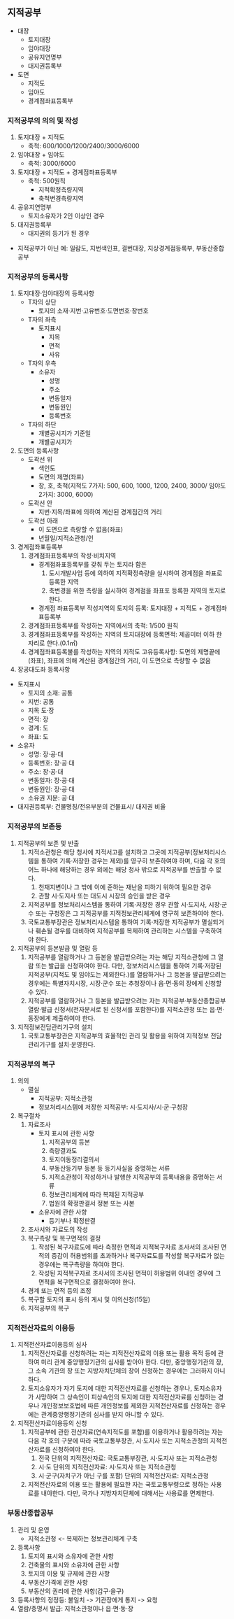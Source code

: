 ## 지적공부
- 대장
    - 토지대장
    - 임야대장
    - 공유지연명부
    - 대지권등록부
- 도면
    - 지적도
    - 임야도
    - 경계점좌표등록부
### 지적공부의 의의 및 작성
1. 토지대장 + 지적도
    - 축척: 600/1000/1200/2400/3000/6000
2. 임야대장 + 임야도
    - 축척: 3000/6000
3. 토지대장 + 지적도 + 경계점좌표등록부
    - 축척: 500원칙
        - 지적확정측량지역
        - 축척변경측량지역
4. 공유지연명부
    - 토지소유자가 2인 이상인 경우
5. 대지권등록부
    - 대지권의 등기가 된 경우
- 지적공부가 아닌 예: 일람도, 지번색인표, 결번대장, 지상경계점등록부, 부동산종합공부
### 지적공부의 등록사항
1. 토지대장·임야대장의 등록사항
    - T자의 상단
        - 토지의 소재·지번·고유번호·도면번호·장번호
    - T자의 좌측
        - 토지표시
            - 지목
            - 면적
            - 사유
    - T자의 우측
        - 소유자
            - 성명 
            - 주소
            - 변동일자
            - 변동원인
            - 등록번호
    - T자의 하단
        - 개별공시지가 기준일
        - 개별공시지가
2. 도면의 등록사항
    - 도곽선 위
        - 색인도
        - 도면의 제명(좌표)
        - 장, 호, 축척(지적도 7가지: 500, 600, 1000, 1200, 2400, 3000/ 임야도 2가지: 3000, 6000)
    - 도곽선 안
        - 지번·지목/좌표에 의하여 계산된 경계점간의 거리
    - 도곽선 아래
        - 이 도면으로 측량할 수 없음(좌표)
        - 년월일/지적소관청/인
3. 경계점좌표등록부
    1. 경계점좌표등록부의 작성·비치지역
        - 경계점좌표등록부를 갖춰 두는 토지라 함은
            1. 도시개발사업 등에 의하여 지적확정측량을 실시하여 경계점을 좌표로 등록한 지역
            2. 축변경을 위한 측량을 실시하여 경계점을 좌표포 등록한 지역의 토지로 한다.
        - 경계점 좌표등록부 작성지역의 토지의 등록: 토지대장 + 지적도 + 경계점좌표등록부
    2. 경계점좌표등록부를 작성하는 지역에서의 축척: 1/500 원칙
    3. 경계점좌표등록부를 작성하는 지역의 토지대장에 등록면적: 제곱미터 이하 한자리로 한다.(0.1㎡)
    4. 경계점좌표등록불를 작성하는 지역의 지적도 고유등록사항: 도면의 제명끝에(좌표), 좌표에 의해 계산된 경계점간의 거리, 이 도면으로 측량할 수 없음
4. 장공대도좌 등록사항
- 토지표시
    - 토지의 소재: 공통
    - 지번: 공통
    - 지목 도·장
    - 면적: 장
    - 경계: 도
    - 좌표: 도
- 소유자
    - 성명: 장·공·대
    - 등록번호: 장·공·대
    - 주소: 장·공·대
    - 변동일자: 장·공·대
    - 변동원인: 장·공·대
    - 소유권 지분: 공·대
- 대지권등록부: 건물명칭/전유부분의 건물표시/ 대지권 비율
### 지적공부의 보존등
1. 지적공부의 보존 및 반출
    1. 지적소관청은 해당 청사에 지적서고를 설치하고 그곳에 지적공부(정보처리시스템을 통하여 기록·저장한 경우는 제외)를 영구히 보존하여야 하며, 다음 각 호의 어느 하나에 해당하는 경우 외에는 해당 청사 밖으로 지적공부를 반출할 수 없다.
        1. 천재지변이나 그 밖에 이에 준하는 재난을 피하기 위하여 필요한 경우
        2. 관할 시·도지사 또는 대도시 시장의 승인을 받은 경우
    2. 지적공부를 정보처리시스템을 통하여 기록·저장한 경우 관할 시·도지사, 시장·군수 또는 구청장은 그 지적공부를 지적정보관리체계에 영구히 보존하여야 한다.
    3. 국토교통부장관은 정보처리시스템을 통하여 기록·저장한 지적공부가 멸실되거나 훼손될 경우를 대비하여 지적공부를 복제하여 관리하는 시스템을 구축하여야 한다.
2. 지적공부의 등본발급 및 열람 등
    1. 지적공부를 열람하거나 그 등본을 발급받으려는 자는 해당 지적소관청에 그 열람 또는 발급을 신청하여야 한다. 다만, 정보처리시스템을 통하여 기록·저장된 지적공부(지적도 및 임야도는 제외한다.)를 열람하거나 그 등본을 발급받으려는 경우에는 특별자치시장, 시장·군수 또는 추청장이나 읍·면·동의 장에게 신청할 수 있다.
    2. 지적공부를 열람하거나 그 등본을 발급받으려는 자는 지적공부·부동산종합공부 열람·발급 신청서(전자문서로 된 신청서를 포함한다)를 지적소관청 또는 읍·면·동장에게 제출하여야 한다.
3. 지적정보전담관리기구의 설치
    1. 국토교통부장관은 지적공부의 효율적인 관리 및 활용을 위하여 지적정보 전담관리기구를 설치·운영한다.
### 지적공부의 복구
1. 의의 
    - 멸실
        - 지적공부: 지적소관청
        - 정보처리시스템에 저장한 지적공부: 시·도지사/시·군·구청장
2. 복구절차
    1. 자료조사
        - 토지 표시에 관한 사항
            1. 지적공부의 등본
            2. 측량결과도
            3. 토지이동정리결의서
            4. 부동산등기부 등본 등 등기사실을 증명하는 서류
            5. 지적소관청이 작성하거나 발행한 지적공부의 등록내용을 증명하는 서류
            6. 정보관리체계에 따라 복제된 지적공부
            7. 법원의 확정판결서 정본 또는 사본
        - 소유자에 관한 사항
            - 등기부나 확정판결
    2. 조사서와 자료도의 작성
    3. 복구측량 및 복구면적의 결정
        1. 작성된 복구자료도에 따라 측정한 면적과 지적복구자료 조사서의  조사된 면적의 증감이 허용범위를 초과하거나 복구자료도를 작성할 복구자료가 없는 경우에는 복구측량을 하여야 한다.
        2. 작성된 지적복구자료 조사서의 조사된 면적이 허용범위 이내인 경우에 그 면적을 복구면적으로 결정하여야 한다.
    4. 경계 또는 면적 등의 조정
    5. 복구할 토지의 표시 등의 게시 및 이의신청(15일)
    6. 지적공부의 복구
### 지적전산자료의 이용등
1. 지적전산자료이용등의 심사
    1. 지적전산자료를 신청하려는 자는 지적전산자료의 이용 또는 활용 목적 등에 관하여 미리 관계 중앙행정기관의 심사를 받아야 한다. 다만, 중앙행정기관의 장, 그 소속 기관의 장 또는 지방자치단체의 장이 신청하는 경우에는 그러하지 아니하다.
    2. 토지소유자가 자기 토지에 대한 지적전산자료를 신청하는 경우나, 토지소유자가 사망하여 그 상속인이 피상속인의 토지에 대한 지적전산자료를 신청하는 경우나 개인정보보호법에 따른 개인정보를 제외한 지적전산자료를 신청하는 경우에는 관계중앙행정기관의 심사를 받지 아니할 수 있다.
2. 지적전산자료이용등의 신청
    1. 지적공부에 관한 전산자료(연속지적도를 포함)를 이용하거나 활용하려는 자는 다음 각 호의 구분에 따라 국토교통부장관, 시·도지사 또는 지적소관청의 지적전산자료를 신청하여야 한다.
        1. 전국 단위의 지적전산자료: 국토교통부장관, 시·도지사 또는 지적소관청
        2. 시·도 단위의 지적전산자료: 시·도지사 또는 지적소관청
        3. 시·군구(자치구가 아닌 구를 포함) 단위의 지적전산자료: 지적소관청
    2. 지적전산자료의 이용 또는 활용에 필요한 자는 국토교통부령으로 정하는 사용료를 내야한다. 다만, 국가나 지방자치단체에 대해서는 사용료를 면제한다.
### 부동산종합공부
1. 관리 및 운영
    - 지적소관청 <- 복제하는 정보관리체계 구축
2. 등록사항
    1. 토지의 표시와 소유자에 관한 사항
    2. 건축물의 표시와 소유자에 관한 사항
    3. 토지의 이용 및 규제에 관한 사항
    4. 부동산가격에 관한 사항
    5. 부동산의 권리에 관한 사항(갑구·을구)
3. 등록사항의 정정등: 불일치 -> 기관장에게 통지 -> 요청
4. 열람/증명서 발급: 지적소관청이나 읍·면·동·장